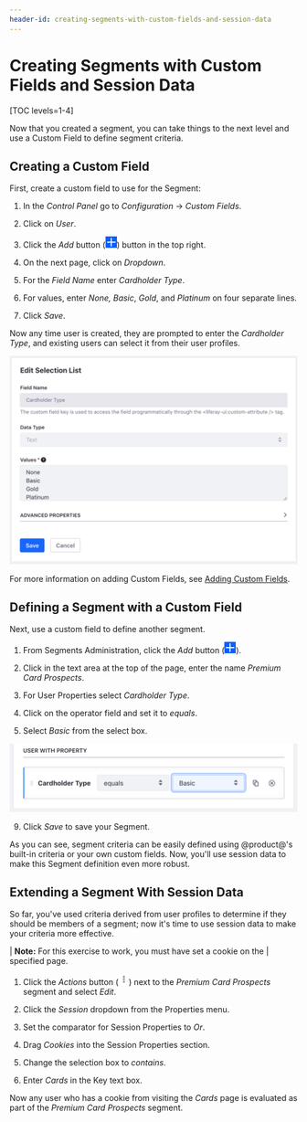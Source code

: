 ```yaml
---
header-id: creating-segments-with-custom-fields-and-session-data
---
```


# Creating Segments with Custom Fields and Session Data

[TOC levels=1-4]

Now that you created a segment, you can take things to the next level and use
a Custom Field to define segment criteria.

## Creating a Custom Field

First, create a custom field to use for the Segment:

1.  In the *Control Panel* go to *Configuration* &rarr; *Custom Fields*.

2.  Click on *User*.

3.  Click the *Add* button (![Add](../../images/icon-add.png)) button in the top
    right.

4.  On the next page, click on *Dropdown*.

5.  For the *Field Name* enter *Cardholder Type*.

6.  For values, enter *None,* *Basic*, *Gold*, and *Platinum* on four separate
    lines.

7.  Click *Save*.

Now any time user is created, they are prompted to enter the *Cardholder Type*,
and existing users can select it from their user profiles.

![Figure 1: You can easily create custom fields to capture whatever kind of data you need.](../../images/sp-create-custom-field.png)

For more information on adding Custom Fields, see
[Adding Custom Fields](/docs/7-2/user/-/knowledge_base/u/custom-fields#adding-custom-fields).

## Defining a Segment with a Custom Field

Next, use a custom field to define another segment. 

1.  From Segments Administration, click the *Add* button
    (![Add](../../images/icon-add.png)).

2.  Click in the text area at the top of the page, enter the name *Premium Card
    Prospects*.

3.  For User Properties select *Cardholder Type*.

4.  Click on the operator field and set it to *equals*.

5.  Select *Basic* from the select box.

![Figure 2: The custom field you created is seamlessly integrated into segment creation.](../../images/sp-select-custom-field.png)

9.  Click *Save* to save your Segment.

As you can see, segment criteria can be easily defined using @product@'s
built-in criteria or your own custom fields. Now, you'll use session data to
make this Segment definition even more robust.

## Extending a Segment With Session Data

So far, you've used criteria derived from user profiles to determine if they
should be members of a segment; now it's time to use session data to make your
criteria more effective.

| **Note:** For this exercise to work, you must have set a cookie on the 
| specified page.

1.  Click the *Actions* button (![Actions](../../images/icon-actions.png)) next
    to the *Premium Card Prospects* segment and select *Edit*.

2.  Click the *Session* dropdown from the Properties menu.
 
3.  Set the comparator for Session Properties to *Or*.

4.  Drag *Cookies* into the Session Properties section.

5.  Change the selection box to *contains*.

6.  Enter *Cards* in the Key text box.

Now any user who has a cookie from visiting the *Cards* page is evaluated as
part of the *Premium Card Prospects* segment.
